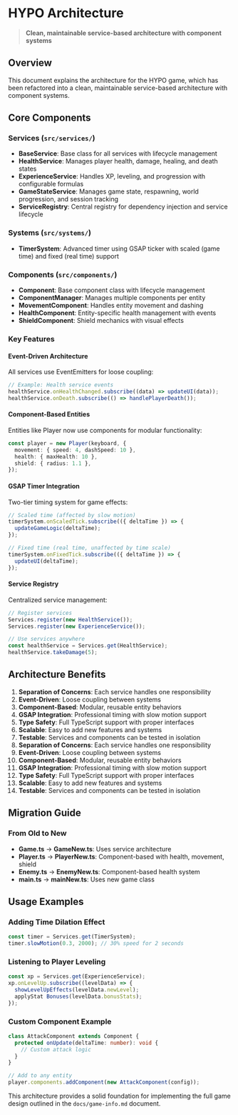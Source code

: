 # HYPO Architecture

> **Clean, maintainable service-based architecture with component systems**

## Overview

This document explains the architecture for the HYPO game, which has been refactored into a clean, maintainable service-based architecture with component systems.

## Core Components

### Services (`src/services/`)

- **BaseService**: Base class for all services with lifecycle management
- **HealthService**: Manages player health, damage, healing, and death states
- **ExperienceService**: Handles XP, leveling, and progression with configurable formulas
- **GameStateService**: Manages game state, respawning, world progression, and session tracking
- **ServiceRegistry**: Central registry for dependency injection and service lifecycle

### Systems (`src/systems/`)

- **TimerSystem**: Advanced timer using GSAP ticker with scaled (game time) and fixed (real time) support

### Components (`src/components/`)

- **Component**: Base component class with lifecycle management
- **ComponentManager**: Manages multiple components per entity
- **MovementComponent**: Handles entity movement and dashing
- **HealthComponent**: Entity-specific health management with events
- **ShieldComponent**: Shield mechanics with visual effects

### Key Features

#### Event-Driven Architecture

All services use EventEmitters for loose coupling:

```typescript
// Example: Health service events
healthService.onHealthChanged.subscribe((data) => updateUI(data));
healthService.onDeath.subscribe(() => handlePlayerDeath());
```

#### Component-Based Entities

Entities like Player now use components for modular functionality:

```typescript
const player = new Player(keyboard, {
  movement: { speed: 4, dashSpeed: 10 },
  health: { maxHealth: 10 },
  shield: { radius: 1.1 },
});
```

#### GSAP Timer Integration

Two-tier timing system for game effects:

```typescript
// Scaled time (affected by slow motion)
timerSystem.onScaledTick.subscribe(({ deltaTime }) => {
  updateGameLogic(deltaTime);
});

// Fixed time (real time, unaffected by time scale)
timerSystem.onFixedTick.subscribe(({ deltaTime }) => {
  updateUI(deltaTime);
});
```

#### Service Registry

Centralized service management:

```typescript
// Register services
Services.register(new HealthService());
Services.register(new ExperienceService());

// Use services anywhere
const healthService = Services.get(HealthService);
healthService.takeDamage(5);
```

## Architecture Benefits

1. **Separation of Concerns**: Each service handles one responsibility
2. **Event-Driven**: Loose coupling between systems
3. **Component-Based**: Modular, reusable entity behaviors
4. **GSAP Integration**: Professional timing with slow motion support
5. **Type Safety**: Full TypeScript support with proper interfaces
6. **Scalable**: Easy to add new features and systems
7. **Testable**: Services and components can be tested in isolation
1. **Separation of Concerns**: Each service handles one responsibility
2. **Event-Driven**: Loose coupling between systems
3. **Component-Based**: Modular, reusable entity behaviors
4. **GSAP Integration**: Professional timing with slow motion support
5. **Type Safety**: Full TypeScript support with proper interfaces
6. **Scalable**: Easy to add new features and systems
7. **Testable**: Services and components can be tested in isolation

## Migration Guide

### From Old to New

- **Game.ts** → **GameNew.ts**: Uses service architecture
- **Player.ts** → **PlayerNew.ts**: Component-based with health, movement, shield
- **Enemy.ts** → **EnemyNew.ts**: Component-based health system
- **main.ts** → **mainNew.ts**: Uses new game class

## Usage Examples

### Adding Time Dilation Effect

```typescript
const timer = Services.get(TimerSystem);
timer.slowMotion(0.3, 2000); // 30% speed for 2 seconds
```

### Listening to Player Leveling

```typescript
const xp = Services.get(ExperienceService);
xp.onLevelUp.subscribe((levelData) => {
  showLevelUpEffects(levelData.newLevel);
  applyStat Bonuses(levelData.bonusStats);
});
```

### Custom Component Example

```typescript
class AttackComponent extends Component {
  protected onUpdate(deltaTime: number): void {
    // Custom attack logic
  }
}

// Add to any entity
player.components.addComponent(new AttackComponent(config));
```

This architecture provides a solid foundation for implementing the full game design outlined in the `docs/game-info.md` document.
